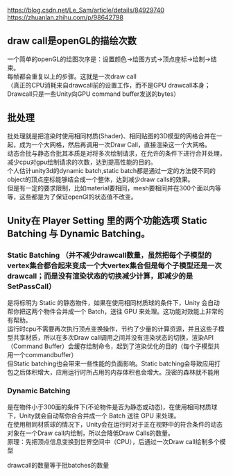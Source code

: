 https://blog.csdn.net/Le_Sam/article/details/84929740   
https://zhuanlan.zhihu.com/p/98642798    


## draw call是openGL的描绘次数  
一个简单的openGL的绘图次序是：设置颜色→绘图方式→顶点座标→绘制→结束。  
每帧都会重复以上的步骤。这就是一次draw call  
（真正的CPU消耗来自drawcall前的设置工作，而不是GPU drawcall本身；Drawcall只是一些Unity向GPU command buffer发送的bytes）  
  
## 批处理
批处理就是把渲染时使用相同材质(Shader)、相同贴图的3D模型的网格合并在一起，成为一个大网格，然后再调用一次Draw Call，直接渲染这一个大网格。  
动态合批与静态合批其本质是对将多次绘制请求，在允许的条件下进行合并处理，减少cpu对gpu绘制请求的次数，达到提高性能的目的。  
个人估计unity3d的dynamic batch,static batch都是通过一定的方法使不同的object的顶点座标能够结合成一个整体，达到减少draw calls的效果。  
但是有一定的要求限制，比如material要相同，mesh要相同并在300个面以内等等，这些都是为了保证openGl的状态值不改变。  


## Unity在 Player Setting 里的两个功能选项 Static Batching 与 Dynamic Batching。
### Static Batching （**并不减少drawcall数量**，虽然把每个子模型的vertex集合都合起来变成一个大vertex集合但是每个子模型还是一次drawcall；而是没有渲染状态的切换减少计算，即减少的是SetPassCall） 
  是将标明为 Static 的静态物件，如果在使用相同材质球的条件下，Unity 会自动帮你把这两个物件合并成一个 Batch，送往 GPU 来处理。这功能对效能上非常的有帮助。  
  运行时cpu不需要再次执行顶点变换操作，节约了少量的计算资源，并且这些子模型共享材质，所以在多次Draw call调用之间并没有渲染状态的切换，渲染API（Command Buffer）会缓存绘制命令，起到了渲染优化的目的（每个子模型共用一个commandbuffer）   
  但Static batching也会带来一些性能的负面影响。Static batching会导致应用打包之后体积增大，应用运行时所占用的内存体积也会增大。茂密的森林就不能用   
### Dynamic Batching   
  是在物件小于300面的条件下(不论物件是否为静态或动态)，在使用相同材质球下，Unity就会自动帮你合合并成一个 Batch 送往 GPU 来处理。  
  在使用相同材质球的情况下，Unity会在运行时对于正在视野中的符合条件的动态对象在一个Draw call内绘制，所以会降低Draw Calls的数量。  
  原理：先把顶点信息变换到世界空间中（CPU），后通过一次Draw call绘制多个模型  


drawcall的数量等于批batches的数量
